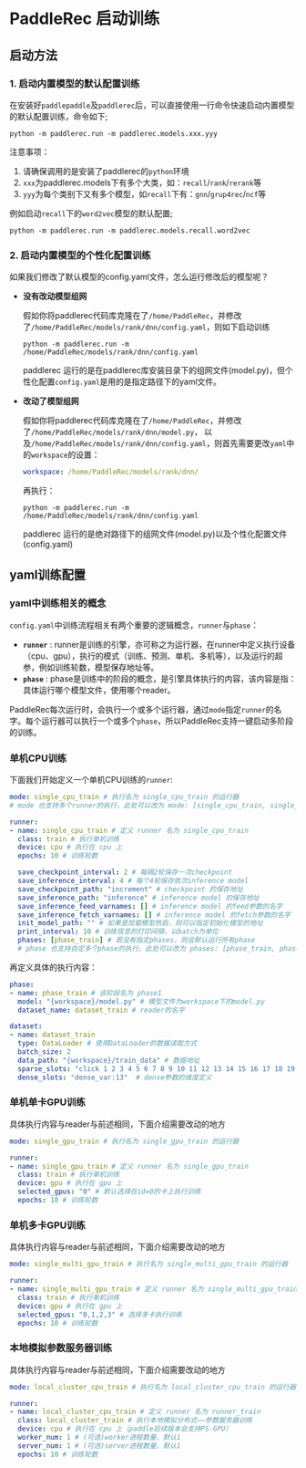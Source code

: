 # PaddleRec 启动训练



## 启动方法

### 1. 启动内置模型的默认配置训练

在安装好`paddlepaddle`及`paddlerec`后，可以直接使用一行命令快速启动内置模型的默认配置训练，命令如下;

```shell
python -m paddlerec.run -m paddlerec.models.xxx.yyy
```

注意事项：
1. 请确保调用的是安装了paddlerec的`python`环境
2. `xxx`为paddlerec.models下有多个大类，如：`recall`/`rank`/`rerank`等
3. `yyy`为每个类别下又有多个模型，如`recall`下有：`gnn`/`grup4rec`/`ncf`等

例如启动`recall`下的`word2vec`模型的默认配置;

```shell
python -m paddlerec.run -m paddlerec.models.recall.word2vec
```

### 2. 启动内置模型的个性化配置训练

如果我们修改了默认模型的config.yaml文件，怎么运行修改后的模型呢？

- **没有改动模型组网**

  假如你将paddlerec代码库克隆在了`/home/PaddleRec`，并修改了`/home/PaddleRec/models/rank/dnn/config.yaml`，则如下启动训练

  ```shell
  python -m paddlerec.run -m /home/PaddleRec/models/rank/dnn/config.yaml
  ```

  paddlerec 运行的是在paddlerec库安装目录下的组网文件(model.py)，但个性化配置`config.yaml`是用的是指定路径下的yaml文件。

- **改动了模型组网**

  假如你将paddlerec代码库克隆在了`/home/PaddleRec`，并修改了`/home/PaddleRec/models/rank/dnn/model.py`， 以及`/home/PaddleRec/models/rank/dnn/config.yaml`，则首先需要更改`yaml`中的`workspace`的设置：

  ```yaml
  workspace: /home/PaddleRec/models/rank/dnn/
  ```

  再执行：

  ```shell
  python -m paddlerec.run -m /home/PaddleRec/models/rank/dnn/config.yaml
  ```

  paddlerec 运行的是绝对路径下的组网文件(model.py)以及个性化配置文件(config.yaml)




## yaml训练配置

### yaml中训练相关的概念

`config.yaml`中训练流程相关有两个重要的逻辑概念，`runner`与`phase`：

- **`runner`** : runner是训练的引擎，亦可称之为运行器，在runner中定义执行设备（cpu、gpu），执行的模式（训练、预测、单机、多机等），以及运行的超参，例如训练轮数，模型保存地址等。
- **`phase`** : phase是训练中的阶段的概念，是引擎具体执行的内容，该内容是指：具体运行哪个模型文件，使用哪个reader。

PaddleRec每次运行时，会执行一个或多个运行器，通过`mode`指定`runner`的名字。每个运行器可以执行一个或多个`phase`，所以PaddleRec支持一键启动多阶段的训练。

### 单机CPU训练

下面我们开始定义一个单机CPU训练的`runner`:

```yaml
mode: single_cpu_train # 执行名为 single_cpu_train 的运行器
# mode 也支持多个runner的执行，此处可以改为 mode: [single_cpu_train, single_cpu_infer]

runner:
- name: single_cpu_train # 定义 runner 名为 single_cpu_train
  class: train # 执行单机训练
  device: cpu # 执行在 cpu 上
  epochs: 10 # 训练轮数

  save_checkpoint_interval: 2 # 每隔2轮保存一次checkpoint
  save_inference_interval: 4 # 每个4轮保存依次inference model
  save_checkpoint_path: "increment" # checkpoint 的保存地址
  save_inference_path: "inference" # inference model 的保存地址
  save_inference_feed_varnames: [] # inference model 的feed参数的名字
  save_inference_fetch_varnames: [] # inference model 的fetch参数的名字
  init_model_path: "" # 如果是加载模型热启，则可以指定初始化模型的地址
  print_interval: 10 # 训练信息的打印间隔，以batch为单位
  phases: [phase_train] # 若没有指定phases，则会默认运行所有phase
  # phase 也支持自定多个phase的执行，此处可以改为 phases: [phase_train, phase_infer]
```

再定义具体的执行内容：

```yaml
phase:
- name: phase_train # 该阶段名为 phase1 
  model: "{workspace}/model.py" # 模型文件为workspace下的model.py
  dataset_name: dataset_train # reader的名字

dataset:
- name: dataset_train
  type: DataLoader # 使用DataLoader的数据读取方式
  batch_size: 2
  data_path: "{workspace}/train_data" # 数据地址
  sparse_slots: "click 1 2 3 4 5 6 7 8 9 10 11 12 13 14 15 16 17 18 19 20 21 22 23 24 25 26" # sparse 输入的位置定义
  dense_slots: "dense_var:13"  # dense参数的维度定义

```

### 单机单卡GPU训练

具体执行内容与reader与前述相同，下面介绍需要改动的地方

```yaml
mode: single_gpu_train # 执行名为 single_gpu_train 的运行器

runner:
- name: single_gpu_train # 定义 runner 名为 single_gpu_train
  class: train # 执行单机训练
  device: gpu # 执行在 gpu 上
  selected_gpus: "0" # 默认选择在id=0的卡上执行训练
  epochs: 10 # 训练轮数
```

### 单机多卡GPU训练

具体执行内容与reader与前述相同，下面介绍需要改动的地方

```yaml
mode: single_multi_gpu_train # 执行名为 single_multi_gpu_train 的运行器

runner:
- name: single_multi_gpu_train # 定义 runner 名为 single_multi_gpu_train
  class: train # 执行单机训练
  device: gpu # 执行在 gpu 上
  selected_gpus: "0,1,2,3" # 选择多卡执行训练
  epochs: 10 # 训练轮数
```

### 本地模拟参数服务器训练
具体执行内容与reader与前述相同，下面介绍需要改动的地方

```yaml
mode: local_cluster_cpu_train # 执行名为 local_cluster_cpu_train 的运行器

runner:
- name: local_cluster_cpu_train # 定义 runner 名为 runner_train
  class: local_cluster_train # 执行本地模拟分布式——参数服务器训练
  device: cpu # 执行在 cpu 上（paddle后续版本会支持PS-GPU）
  worker_num: 1 # (可选)worker进程数量，默认1
  server_num: 1 # (可选)server进程数量，默认1
  epochs: 10 # 训练轮数
```
